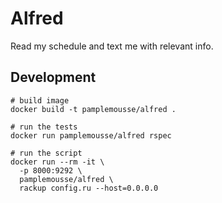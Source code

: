 # Alfred

Read my schedule and text me with relevant info.

## Development
```
# build image
docker build -t pamplemousse/alfred .

# run the tests
docker run pamplemousse/alfred rspec

# run the script
docker run --rm -it \
  -p 8000:9292 \
  pamplemousse/alfred \
  rackup config.ru --host=0.0.0.0
```
